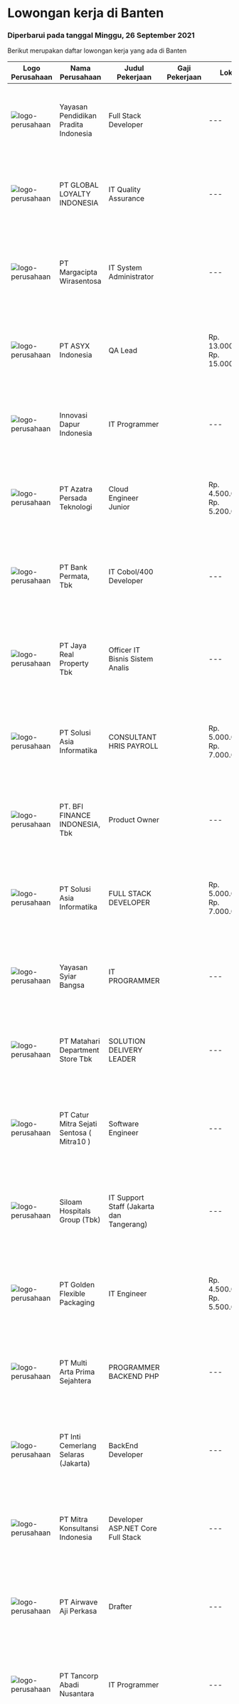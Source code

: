 
  # Lowongan kerja di Banten

  ### Diperbarui pada tanggal Minggu, 26 September 2021

  Berikut merupakan daftar lowongan kerja yang ada di Banten

  |Logo Perusahaan | Nama Perusahaan | Judul Pekerjaan | Gaji Pekerjaan | Lokasi | Deskripsi | Tanggal diunggah | Pranala |
  | -------------- | --------------- | --------------- | --------- | --------- | -------------- | ------- | ----------- |
  |![logo-perusahaan](https://image-service-cdn.seek.com.au/d184903bec2e4c9bce469bc9c2bcf5b9bf2cdac8/ee4dce1061f3f616224767ad58cb2fc751b8d2dc)|Yayasan Pendidikan Pradita Indonesia|Full Stack Developer||---|Tangerang|Requirements : Degree of Information Technology (fresh graduate are welcome) Strong organizational and project management skills Strong in PHO...|Sabtu, 25 September 2021|https://www.jobstreet.co.id/id/job/full-stack-developer-3638996?token=0~a5c6cc62-23a7-4f7f-abf4-0d7cc56a3b42&sectionRank=1&jobId=jobstreet-id-job-3638996|
|![logo-perusahaan](https://image-service-cdn.seek.com.au/95cd0784468c268fc4f9348448140f01ea2254ab/ee4dce1061f3f616224767ad58cb2fc751b8d2dc)|PT GLOBAL LOYALTY INDONESIA|IT Quality Assurance||---|Tangerang|Responsibilities: Review and analyze system specifications Collaborate with team to develop effective strategies and test plans Developing and...|Jumat, 24 September 2021|https://www.jobstreet.co.id/id/job/it-quality-assurance-3629285?token=0~a5c6cc62-23a7-4f7f-abf4-0d7cc56a3b42&sectionRank=2&jobId=jobstreet-id-job-3629285|
|![logo-perusahaan](https://image-service-cdn.seek.com.au/7070c37918a57f47df7c878fbefbf58797b5957d/ee4dce1061f3f616224767ad58cb2fc751b8d2dc)|PT Margacipta Wirasentosa|IT System Administrator||---|Cikupa|Kualifikasi : Pendidikan minimal S1 Teknologi Informasi Familiar dengan Linux &amp; Windows Server Memiliki kemampuan konfigurasi server Detail...|Jumat, 24 September 2021|https://www.jobstreet.co.id/id/job/it-system-administrator-3637740?token=0~a5c6cc62-23a7-4f7f-abf4-0d7cc56a3b42&sectionRank=3&jobId=jobstreet-id-job-3637740|
|![logo-perusahaan](https://image-service-cdn.seek.com.au/46558c0d74e7814f9e8ee802163a01ed4c2ea4bb/ee4dce1061f3f616224767ad58cb2fc751b8d2dc)|PT ASYX Indonesia|QA Lead||Rp. 13.000.000-Rp. 15.000.000|Banten|The QA lead develops and maintains the highest levels of competency and delivery quality across ASYX and its product offerings. The QA lead develops...|Sabtu, 25 September 2021|https://www.jobstreet.co.id/id/job/qa-lead-3630212?token=0~a5c6cc62-23a7-4f7f-abf4-0d7cc56a3b42&sectionRank=4&jobId=jobstreet-id-job-3630212|
|![logo-perusahaan](https://image-service-cdn.seek.com.au/9c2fe90357acfaa8edc56e7ee759ab0afff7b0ea/ee4dce1061f3f616224767ad58cb2fc751b8d2dc)|Innovasi Dapur Indonesia|IT Programmer||---|Tangerang|Job Description (s) : Website and software application designing, building, or maintaining. Using scripting or authoring languages, management tools,...|Jumat, 24 September 2021|https://www.jobstreet.co.id/id/job/it-programmer-3628966?token=0~a5c6cc62-23a7-4f7f-abf4-0d7cc56a3b42&sectionRank=5&jobId=jobstreet-id-job-3628966|
|![logo-perusahaan](https://image-service-cdn.seek.com.au/161441ce770e81bd0e7df83b120eb07d8a5fbf69/ee4dce1061f3f616224767ad58cb2fc751b8d2dc)|PT Azatra Persada Teknologi|Cloud Engineer Junior||Rp. 4.500.000-Rp. 5.200.000|Tangerang|Deskripsi pekerjaan:1. Melakukan Onsite Technical Support untuk Cloud AWS &amp; On Premise 2. Melakukan Remote Support 24x7 terhadap issue...|Jumat, 24 September 2021|https://www.jobstreet.co.id/id/job/cloud-engineer-junior-3629019?token=0~a5c6cc62-23a7-4f7f-abf4-0d7cc56a3b42&sectionRank=6&jobId=jobstreet-id-job-3629019|
|![logo-perusahaan](https://image-service-cdn.seek.com.au/12a3a2140ce85c2454cb71ba5502f4a7a535d8db/ee4dce1061f3f616224767ad58cb2fc751b8d2dc)|PT Bank Permata, Tbk|IT Cobol/400 Developer||---|Tangerang|Job description: Research and design system modules, program enhancements and modifications to existing programs or modules. Conducts research and...|Sabtu, 25 September 2021|https://www.jobstreet.co.id/id/job/it-cobol-400-developer-3629976?token=0~a5c6cc62-23a7-4f7f-abf4-0d7cc56a3b42&sectionRank=7&jobId=jobstreet-id-job-3629976|
|![logo-perusahaan](https://image-service-cdn.seek.com.au/9cb55c3ba0eb31b23bc8a0f054a2b2ebd7381eb1/ee4dce1061f3f616224767ad58cb2fc751b8d2dc)|PT Jaya Real Property Tbk|Officer IT Bisnis Sistem Analis||---|Banten|Tugas Pokok : Melakukan Analisa atas kebutuhan pembuatan system yang diajukan oleh user yang kemudian diterjemahkan kedalam dokumen functional design....|Kamis, 23 September 2021|https://www.jobstreet.co.id/id/job/officer-it-bisnis-sistem-analis-3637480?token=0~a5c6cc62-23a7-4f7f-abf4-0d7cc56a3b42&sectionRank=8&jobId=jobstreet-id-job-3637480|
|![logo-perusahaan](https://image-service-cdn.seek.com.au/0ce2d8d94ce82ddf5a0f8ceda03e14feaa2a0e26/ee4dce1061f3f616224767ad58cb2fc751b8d2dc)|PT Solusi Asia Informatika|CONSULTANT HRIS PAYROLL||Rp. 5.000.000-Rp. 7.000.000|Banten|·     Minimum 1 years experiences in System Analyze / Business Consultant·     Have ability to Analyze client’s needs and responsible for the new...|Jumat, 24 September 2021|https://www.jobstreet.co.id/id/job/consultant-hris-payroll-3624124?token=0~a5c6cc62-23a7-4f7f-abf4-0d7cc56a3b42&sectionRank=9&jobId=jobstreet-id-job-3624124|
|![logo-perusahaan](https://image-service-cdn.seek.com.au/a6cf0c9900691813db703a94c273f5c310cd3774/ee4dce1061f3f616224767ad58cb2fc751b8d2dc)|PT. BFI FINANCE INDONESIA, Tbk|Product Owner||---|Tangerang|Responsibilities Set ambitious and clear product vision and communicate it effectively to key stakeholders and the product team Understands and...|Kamis, 23 September 2021|https://www.jobstreet.co.id/id/job/product-owner-3627855?token=0~a5c6cc62-23a7-4f7f-abf4-0d7cc56a3b42&sectionRank=10&jobId=jobstreet-id-job-3627855|
|![logo-perusahaan](https://image-service-cdn.seek.com.au/0ce2d8d94ce82ddf5a0f8ceda03e14feaa2a0e26/ee4dce1061f3f616224767ad58cb2fc751b8d2dc)|PT Solusi Asia Informatika|FULL STACK DEVELOPER||Rp. 5.000.000-Rp. 7.000.000|Tangerang|·      Mampu untuk membuat aplikasi system berbasis Web·      Pemrograman menggunakan untuk scritingnya menggunakan Nodejs·      Database yang...|Jumat, 24 September 2021|https://www.jobstreet.co.id/id/job/full-stack-developer-3623983?token=0~a5c6cc62-23a7-4f7f-abf4-0d7cc56a3b42&sectionRank=11&jobId=jobstreet-id-job-3623983|
|![logo-perusahaan](https://image-service-cdn.seek.com.au/ce58984f3647976ec78b6ddaeb83cb08adac4bda/ee4dce1061f3f616224767ad58cb2fc751b8d2dc)|Yayasan Syiar Bangsa|IT PROGRAMMER||---|Tangerang|Job Descriptions: Design, developing, implementation, and troubleshooting for application that requested from user Provide maintenance and support to...|Jumat, 24 September 2021|https://www.jobstreet.co.id/id/job/it-programmer-3624019?token=0~a5c6cc62-23a7-4f7f-abf4-0d7cc56a3b42&sectionRank=12&jobId=jobstreet-id-job-3624019|
|![logo-perusahaan](https://image-service-cdn.seek.com.au/62966460fa0b64bdd86b12be44ac76eff6d5c882/ee4dce1061f3f616224767ad58cb2fc751b8d2dc)|PT Matahari Department Store Tbk|SOLUTION DELIVERY LEADER||---|Tangerang|Job Description: Develop E-Commerce Technology Strategy, Plan &amp; Objectives Identifying E-Commerce website &amp; apps requirement, business issued,...|Jumat, 24 September 2021|https://www.jobstreet.co.id/id/job/solution-delivery-leader-3637800?token=0~a5c6cc62-23a7-4f7f-abf4-0d7cc56a3b42&sectionRank=13&jobId=jobstreet-id-job-3637800|
|![logo-perusahaan](https://image-service-cdn.seek.com.au/061d1c87d834317cd58004916159f8726e39b2c9/ee4dce1061f3f616224767ad58cb2fc751b8d2dc)|PT Catur Mitra Sejati Sentosa ( Mitra10 )|Software Engineer||---|Tangerang|Candidate must possess at least Bachelor's Degree/Post Graduate Degree in Computer Science/Information Technology or equivalent. At least 2 Year(s) of...|Jumat, 24 September 2021|https://www.jobstreet.co.id/id/job/software-engineer-3623365?token=0~a5c6cc62-23a7-4f7f-abf4-0d7cc56a3b42&sectionRank=14&jobId=jobstreet-id-job-3623365|
|![logo-perusahaan](https://image-service-cdn.seek.com.au/345c1493afb46ede76c81b985551a9fc9c1945a3/ee4dce1061f3f616224767ad58cb2fc751b8d2dc)|Siloam Hospitals Group (Tbk)|IT Support Staff (Jakarta dan Tangerang)||---|Jakarta Raya|Tanggung Jawab: Melakukan pemeliharaan rutin serta perbaikan sesuai dengan permintaan pengguna terhadap seluruh program atau sistem yang digunakan di...|Rabu, 22 September 2021|https://www.jobstreet.co.id/id/job/it-support-staff-jakarta-dan-tangerang-3636027?token=0~a5c6cc62-23a7-4f7f-abf4-0d7cc56a3b42&sectionRank=15&jobId=jobstreet-id-job-3636027|
|![logo-perusahaan](https://image-service-cdn.seek.com.au/c0e3500f4034eed08633b8f821a0ae4d540cb8b9/ee4dce1061f3f616224767ad58cb2fc751b8d2dc)|PT Golden Flexible Packaging|IT Engineer||Rp. 4.500.000-Rp. 5.500.000|Banten|Memahami proses bisnis sistem ERP min 2 tahun. Memahami pengolahan data menggunakan SQL &amp; basis pemrograman, berpengalaman sebagai support system...|Kamis, 23 September 2021|https://www.jobstreet.co.id/id/job/it-engineer-3628327?token=0~a5c6cc62-23a7-4f7f-abf4-0d7cc56a3b42&sectionRank=16&jobId=jobstreet-id-job-3628327|
|![logo-perusahaan](https://image-service-cdn.seek.com.au/b44c3829bae9a530d5067d865bd6abd746c44067/ee4dce1061f3f616224767ad58cb2fc751b8d2dc)|PT Multi Arta Prima Sejahtera|PROGRAMMER BACKEND PHP||---|Tangerang|Backend Developer PHPJob Description:- Develop a backend service using PHP including designing architecture, coding, and testing- Work closely with...|Jumat, 24 September 2021|https://www.jobstreet.co.id/id/job/programmer-backend-php-3629499?token=0~a5c6cc62-23a7-4f7f-abf4-0d7cc56a3b42&sectionRank=17&jobId=jobstreet-id-job-3629499|
|![logo-perusahaan](https://image-service-cdn.seek.com.au/66fa9c15656970990cc3f2f5e217cbcb6b463bbb/ee4dce1061f3f616224767ad58cb2fc751b8d2dc)|PT Inti Cemerlang Selaras (Jakarta)|BackEnd Developer||---|Tangerang|Candidate must possess at least Bachelor's Degree in Computer Science/Information Technology or equivalent. At least 2 Year(s) of working experience...|Jumat, 24 September 2021|https://www.jobstreet.co.id/id/job/backend-developer-3624033?token=0~a5c6cc62-23a7-4f7f-abf4-0d7cc56a3b42&sectionRank=18&jobId=jobstreet-id-job-3624033|
|![logo-perusahaan](https://image-service-cdn.seek.com.au/50f8ed1062db22fd8144f1615a73a3ae159ce4d8/ee4dce1061f3f616224767ad58cb2fc751b8d2dc)|PT Mitra Konsultansi Indonesia|Developer ASP.NET Core Full Stack||---|Tangerang|Kualifikasi : Pendidikan Minimal D3/S1 Jurusan Teknik Informatika/ Sistem Informasi/ Manajemen Informatika. Memiliki Pengalaman Minimal 2 Tahun...|Jumat, 24 September 2021|https://www.jobstreet.co.id/id/job/developer-asp-net-core-full-stack-3629838?token=0~a5c6cc62-23a7-4f7f-abf4-0d7cc56a3b42&sectionRank=19&jobId=jobstreet-id-job-3629838|
|![logo-perusahaan](https://image-service-cdn.seek.com.au/251af4cd48576e70ddc0f4d98254e352fcf6223c/ee4dce1061f3f616224767ad58cb2fc751b8d2dc)|PT Airwave Aji Perkasa|Drafter||---|Tangerang|Kami adalah perusahaan yang bergerak dalam bidang konstruksi telekomunikasi, saat ini sedang mencari kandidat DRAFTER AUTOCAD yang terbiasa bekerja...|Kamis, 23 September 2021|https://www.jobstreet.co.id/id/job/drafter-3636836?token=0~a5c6cc62-23a7-4f7f-abf4-0d7cc56a3b42&sectionRank=20&jobId=jobstreet-id-job-3636836|
|![logo-perusahaan](https://image-service-cdn.seek.com.au/0652efd055f36d8e60bf80af55e8fc4a60ec4d88/ee4dce1061f3f616224767ad58cb2fc751b8d2dc)|PT Tancorp Abadi Nusantara|IT Programmer||---|Sidoarjo|membuat program dan menjadi designer project (full stack developer) Persyaratan: Minimal S1 Teknik Informatika / jurusan yang sesuai Minimal 1 tahun...|Jumat, 24 September 2021|https://www.jobstreet.co.id/id/job/it-programmer-3637738?token=0~a5c6cc62-23a7-4f7f-abf4-0d7cc56a3b42&sectionRank=21&jobId=jobstreet-id-job-3637738|
|![logo-perusahaan](https://image-service-cdn.seek.com.au/b4ffbd4cdd266f2bc900413d287cb949ce5a0ce4/ee4dce1061f3f616224767ad58cb2fc751b8d2dc)|PT Asta Protek Jiarsi|Full Stack PHP Programmer||---|Tangerang|Job Description: Analyzed and develop frontend application (PHP7, HTML5, CSS-Bootstrap, JQuery). Analyzed system application design and database in...|Jumat, 24 September 2021|https://www.jobstreet.co.id/id/job/full-stack-php-programmer-3638615?token=0~a5c6cc62-23a7-4f7f-abf4-0d7cc56a3b42&sectionRank=22&jobId=jobstreet-id-job-3638615|
|![logo-perusahaan](https://image-service-cdn.seek.com.au/b44c3829bae9a530d5067d865bd6abd746c44067/ee4dce1061f3f616224767ad58cb2fc751b8d2dc)|PT Multi Arta Prima Sejahtera|PROGRAMMER FRONTEND REACT JS||---|Tangerang|PROGRAMMER FRONTEND REACT JSRequirements:- Experience in React Js- Expertise in Object-Oriented Programming, Web Service, and Functional Programming-...|Jumat, 24 September 2021|https://www.jobstreet.co.id/id/job/programmer-frontend-react-js-3629516?token=0~a5c6cc62-23a7-4f7f-abf4-0d7cc56a3b42&sectionRank=23&jobId=jobstreet-id-job-3629516|
|![logo-perusahaan](https://image-service-cdn.seek.com.au/55aded1287383eeeb6207d2664b4836add413aaf/ee4dce1061f3f616224767ad58cb2fc751b8d2dc)|PT Artajasa Pembayaran Elektronis|Data Protection||---|Tangerang|Program pelindungan data pribadi Kualifikasi : Maksimal 35 tahun S1 Jurusan Teknik Informatika / Komputer Minimal 3 -5 tahun di bidang data privacy...|Kamis, 23 September 2021|https://www.jobstreet.co.id/id/job/data-protection-3636859?token=0~a5c6cc62-23a7-4f7f-abf4-0d7cc56a3b42&sectionRank=24&jobId=jobstreet-id-job-3636859|
|![logo-perusahaan](https://image-service-cdn.seek.com.au/0401c56e928487d2f29123172ea6acb5d2a335c6/ee4dce1061f3f616224767ad58cb2fc751b8d2dc)|PT Solusi Pembayaran Elektronik|Cloud Engineer||---|Tangerang|Hi SPEcialpeople!SPE Solution sedang membuka peluang bagi kalian yang tertarik dengan Fintech Industry untuk bergabung menjadi bagian dari tim IT...|Kamis, 23 September 2021|https://www.jobstreet.co.id/id/job/cloud-engineer-3622923?token=0~a5c6cc62-23a7-4f7f-abf4-0d7cc56a3b42&sectionRank=25&jobId=jobstreet-id-job-3622923|
|![logo-perusahaan](https://image-service-cdn.seek.com.au/7d0343d909c7ad2d2027d3f2cfac5a41b21b948c/ee4dce1061f3f616224767ad58cb2fc751b8d2dc)|PT Smartfren Telecom Tbk|System Analyst||---|Tangerang|Job Description: Participate in the planning, tracking, analysis, and reporting of projects Manage presentations and demonstrations of system/...|Rabu, 22 September 2021|https://www.jobstreet.co.id/id/job/system-analyst-3635798?token=0~a5c6cc62-23a7-4f7f-abf4-0d7cc56a3b42&sectionRank=26&jobId=jobstreet-id-job-3635798|
|![logo-perusahaan](https://image-service-cdn.seek.com.au/36a2feaca71ed37bd63769225373ce9c5cab5eea/ee4dce1061f3f616224767ad58cb2fc751b8d2dc)|ASIA PULP AND PAPER|Information Risk and Security Expert||---|Tangerang|Present to the board the introduction of new security demands and initiatives and to communicate the evaluation report of existing program Draft new...|Kamis, 23 September 2021|https://www.jobstreet.co.id/id/job/information-risk-and-security-expert-3627422?token=0~a5c6cc62-23a7-4f7f-abf4-0d7cc56a3b42&sectionRank=27&jobId=jobstreet-id-job-3627422|
|![logo-perusahaan](https://image-service-cdn.seek.com.au/7aa6b310235b9fb1061ddb8ea76341088d18de07/ee4dce1061f3f616224767ad58cb2fc751b8d2dc)|PT Cahaya Manunggal|System Developer Staff||---|Tangerang|Requirements: Candidate must possess at least Bachelor’s Degree in Information Technology or equivalent with minimum GPA 3.00 1 year(s) of working...|Jumat, 24 September 2021|https://www.jobstreet.co.id/id/job/system-developer-staff-3629024?token=0~a5c6cc62-23a7-4f7f-abf4-0d7cc56a3b42&sectionRank=28&jobId=jobstreet-id-job-3629024|
|![logo-perusahaan](https://image-service-cdn.seek.com.au/58b572149212cc87eaf655a468c6066bc3f0c081/ee4dce1061f3f616224767ad58cb2fc751b8d2dc)|PT Lippo Malls Indonesia|Backend Developer - Lippo Malls Indonesia||---|Tangerang|Job Role: Involving the application of information technology knowledge and information technology techniques and principles for the development or...|Jumat, 24 September 2021|https://www.jobstreet.co.id/id/job/backend-developer-lippo-malls-indonesia-3623972?token=0~a5c6cc62-23a7-4f7f-abf4-0d7cc56a3b42&sectionRank=29&jobId=jobstreet-id-job-3623972|
|![logo-perusahaan](https://image-service-cdn.seek.com.au/5665bd4fde839b0909a79c4061baca3eb4f22607/ee4dce1061f3f616224767ad58cb2fc751b8d2dc)|Orami|Senior Product Manager||---|Tangerang|Job Description: Lead research and analysis on user's needs, technology, and resources to identify potential solutions and new ideas to drive the...|Kamis, 23 September 2021|https://www.jobstreet.co.id/id/job/senior-product-manager-3628680?token=0~a5c6cc62-23a7-4f7f-abf4-0d7cc56a3b42&sectionRank=30&jobId=jobstreet-id-job-3628680|


  [Kembali ke daftar lowongan kerja 🔙](../README.md#daftar-lowongan-kerja)
  